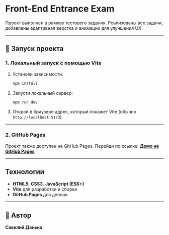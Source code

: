 # **Front-End Entrance Exam**
Проект выполнен в рамках тестового задания.
Реализованы все задачи, добавлены адаптивная верстка и анимации для улучшения UX.

---
## **🚀 Запуск проекта**
### **1. Локальный запуск с помощью Vite**

1. Установи зависимости:

   ```bash
   npm install
   ```
2. Запусти локальный сервер:

   ```bash
   npm run dev
   ```
3. Открой в браузере адрес, который покажет Vite (обычно `http://localhost:5173`).

---

### **2. GitHub Pages**
Проект также доступен на GitHub Pages.
Перейди по ссылке:
[**Демо на GitHub Pages**](https://saveliydanko.github.io/front-end-entrance-exam/)


---
## **Технологии**
* **HTML5**, **CSS3**, **JavaScript (ES6+)**
* **Vite** для разработки и сборки
* **GitHub Pages** для деплоя

---
## **📝 Автор**
**Савелий Данько**
